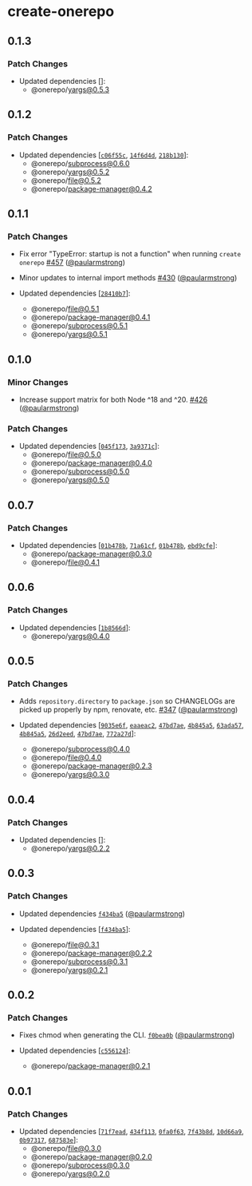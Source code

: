 # create-onerepo

## 0.1.3

### Patch Changes

- Updated dependencies []:
  - @onerepo/yargs@0.5.3

## 0.1.2

### Patch Changes

- Updated dependencies [[`c06f55c`](https://github.com/paularmstrong/onerepo/commit/c06f55c0e1c09c257c0c607f0190221765695149), [`14f6d4d`](https://github.com/paularmstrong/onerepo/commit/14f6d4d13a4e88fb52cf4ed168fda4eae3c5311d), [`218b130`](https://github.com/paularmstrong/onerepo/commit/218b130ba5b2c7223eb471e23bcdcfbabc6861b4)]:
  - @onerepo/subprocess@0.6.0
  - @onerepo/yargs@0.5.2
  - @onerepo/file@0.5.2
  - @onerepo/package-manager@0.4.2

## 0.1.1

### Patch Changes

- Fix error "TypeError: startup is not a function" when running `create onerepo` [#457](https://github.com/paularmstrong/onerepo/pull/457) ([@paularmstrong](https://github.com/paularmstrong))

- Minor updates to internal import methods [#430](https://github.com/paularmstrong/onerepo/pull/430) ([@paularmstrong](https://github.com/paularmstrong))

- Updated dependencies [[`28410b7`](https://github.com/paularmstrong/onerepo/commit/28410b7cfaeed011c7e01973acb041a7d3aa984c)]:
  - @onerepo/file@0.5.1
  - @onerepo/package-manager@0.4.1
  - @onerepo/subprocess@0.5.1
  - @onerepo/yargs@0.5.1

## 0.1.0

### Minor Changes

- Increase support matrix for both Node ^18 and ^20. [#426](https://github.com/paularmstrong/onerepo/pull/426) ([@paularmstrong](https://github.com/paularmstrong))

### Patch Changes

- Updated dependencies [[`045f173`](https://github.com/paularmstrong/onerepo/commit/045f173bf14acadf953d8e9de77b035659dec093), [`3a9371c`](https://github.com/paularmstrong/onerepo/commit/3a9371cda959afc71c86d4b3593f7a9deef8e63b)]:
  - @onerepo/file@0.5.0
  - @onerepo/package-manager@0.4.0
  - @onerepo/subprocess@0.5.0
  - @onerepo/yargs@0.5.0

## 0.0.7

### Patch Changes

- Updated dependencies [[`01b478b`](https://github.com/paularmstrong/onerepo/commit/01b478b72be4c4f989788c1a987a08f5ac63eaff), [`71a61cf`](https://github.com/paularmstrong/onerepo/commit/71a61cf1582f1eee5d9cd16a6bf52de014c6cce5), [`01b478b`](https://github.com/paularmstrong/onerepo/commit/01b478b72be4c4f989788c1a987a08f5ac63eaff), [`ebd9cfe`](https://github.com/paularmstrong/onerepo/commit/ebd9cfea826e17830d7878bec6a46a9a42e975d7)]:
  - @onerepo/package-manager@0.3.0
  - @onerepo/file@0.4.1

## 0.0.6

### Patch Changes

- Updated dependencies [[`1b8566d`](https://github.com/paularmstrong/onerepo/commit/1b8566d1ee4cca60cacd237c5891d57a834c491d)]:
  - @onerepo/yargs@0.4.0

## 0.0.5

### Patch Changes

- Adds `repository.directory` to `package.json` so CHANGELOGs are picked up properly by npm, renovate, etc. [#347](https://github.com/paularmstrong/onerepo/pull/347) ([@paularmstrong](https://github.com/paularmstrong))

- Updated dependencies [[`9035e6f`](https://github.com/paularmstrong/onerepo/commit/9035e6f8281a19cc33e2b4ae41bea46acee94a3d), [`eaaeac2`](https://github.com/paularmstrong/onerepo/commit/eaaeac257d06164adb3df11f454302c1ef2da2ba), [`47bd7ae`](https://github.com/paularmstrong/onerepo/commit/47bd7ae880134110a5df430a46f7be823896417d), [`4b845a5`](https://github.com/paularmstrong/onerepo/commit/4b845a52b009ce94cf021d2c6dd760d944a249cd), [`63ada57`](https://github.com/paularmstrong/onerepo/commit/63ada577da7e630e127dcb0fe44523e55fa61840), [`4b845a5`](https://github.com/paularmstrong/onerepo/commit/4b845a52b009ce94cf021d2c6dd760d944a249cd), [`26d2eed`](https://github.com/paularmstrong/onerepo/commit/26d2eed3c38e8d6d9b7a407a4b09a76efd608f43), [`47bd7ae`](https://github.com/paularmstrong/onerepo/commit/47bd7ae880134110a5df430a46f7be823896417d), [`772a27d`](https://github.com/paularmstrong/onerepo/commit/772a27d1e4f97565bb7d568b3e063b14733c29f7)]:
  - @onerepo/subprocess@0.4.0
  - @onerepo/file@0.4.0
  - @onerepo/package-manager@0.2.3
  - @onerepo/yargs@0.3.0

## 0.0.4

### Patch Changes

- Updated dependencies []:
  - @onerepo/yargs@0.2.2

## 0.0.3

### Patch Changes

- Updated dependencies [`f434ba5`](https://github.com/paularmstrong/onerepo/commit/f434ba58f4d3de366697d367449440320d0a12a7) ([@paularmstrong](https://github.com/paularmstrong))

- Updated dependencies [[`f434ba5`](https://github.com/paularmstrong/onerepo/commit/f434ba58f4d3de366697d367449440320d0a12a7)]:
  - @onerepo/file@0.3.1
  - @onerepo/package-manager@0.2.2
  - @onerepo/subprocess@0.3.1
  - @onerepo/yargs@0.2.1

## 0.0.2

### Patch Changes

- Fixes chmod when generating the CLI. [`f0bea0b`](https://github.com/paularmstrong/onerepo/commit/f0bea0b6346aceda5c4db2e5521116e16ef09a90) ([@paularmstrong](https://github.com/paularmstrong))

- Updated dependencies [[`c556124`](https://github.com/paularmstrong/onerepo/commit/c5561241be974c39349e8e3181ff3a38902bf8d7)]:
  - @onerepo/package-manager@0.2.1

## 0.0.1

### Patch Changes

- Updated dependencies [[`71f7ead`](https://github.com/paularmstrong/onerepo/commit/71f7eadc31effa5e92cb499efff8fe8317f7c01b), [`434f113`](https://github.com/paularmstrong/onerepo/commit/434f113be7d373ab5c14aa5e5e313201e4e00902), [`0fa0f63`](https://github.com/paularmstrong/onerepo/commit/0fa0f63e3eb6351489669953942c39c20910f881), [`7f43b8d`](https://github.com/paularmstrong/onerepo/commit/7f43b8d0682917a1cca9f80d9c2ece7b58cfe4b9), [`10d66a9`](https://github.com/paularmstrong/onerepo/commit/10d66a9b93d6824a89915aa6e1ff3feeebcad91b), [`0b97317`](https://github.com/paularmstrong/onerepo/commit/0b973175a0efdee303896de2a2713987527a8194), [`687583e`](https://github.com/paularmstrong/onerepo/commit/687583ed707e875f7941f77192528865ab77ae35)]:
  - @onerepo/file@0.3.0
  - @onerepo/package-manager@0.2.0
  - @onerepo/subprocess@0.3.0
  - @onerepo/yargs@0.2.0
